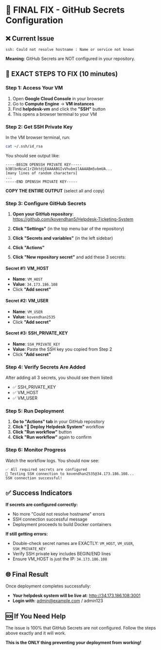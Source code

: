 # 🚨 FINAL FIX - GitHub Secrets Configuration

## ❌ **Current Issue**

```
ssh: Could not resolve hostname : Name or service not known
```

**Meaning**: GitHub Secrets are NOT configured in your repository.

## 🎯 **EXACT STEPS TO FIX (10 minutes)**

### Step 1: Access Your VM

1. Open **Google Cloud Console** in your browser
2. Go to **Compute Engine** → **VM instances**
3. Find **helpdesk-vm** and click the **"SSH"** button
4. This opens a browser terminal to your VM

### Step 2: Get SSH Private Key

In the VM browser terminal, run:

```bash
cat ~/.ssh/id_rsa
```

You should see output like:

```
-----BEGIN OPENSSH PRIVATE KEY-----
b3BlbnNzaC1rZXktdjEAAAABGIvVhubm1lAAAABm5vbmUA...
[many lines of random characters]
...
-----END OPENSSH PRIVATE KEY-----
```

**COPY THE ENTIRE OUTPUT** (select all and copy)

### Step 3: Configure GitHub Secrets

1. **Open your GitHub repository**: https://github.com/kovendhan5/Helpdesk-Ticketing-System

2. **Click "Settings"** (in the top menu bar of the repository)

3. **Click "Secrets and variables"** (in the left sidebar)

4. **Click "Actions"**

5. **Click "New repository secret"** and add these 3 secrets:

#### Secret #1: VM_HOST

- **Name**: `VM_HOST`
- **Value**: `34.173.186.108`
- Click **"Add secret"**

#### Secret #2: VM_USER

- **Name**: `VM_USER`
- **Value**: `kovendhan2535`
- Click **"Add secret"**

#### Secret #3: SSH_PRIVATE_KEY

- **Name**: `SSH_PRIVATE_KEY`
- **Value**: Paste the SSH key you copied from Step 2
- Click **"Add secret"**

### Step 4: Verify Secrets Are Added

After adding all 3 secrets, you should see them listed:

- ✅ SSH_PRIVATE_KEY
- ✅ VM_HOST
- ✅ VM_USER

### Step 5: Run Deployment

1. **Go to "Actions" tab** in your GitHub repository
2. **Click "🚀 Deploy Helpdesk System"** workflow
3. **Click "Run workflow"** button
4. **Click "Run workflow"** again to confirm

### Step 6: Monitor Progress

Watch the workflow logs. You should now see:

```
✅ All required secrets are configured
🧪 Testing SSH connection to kovendhan2535@34.173.186.108...
SSH connection successful!
```

## ✅ **Success Indicators**

**If secrets are configured correctly:**

- No more "Could not resolve hostname" errors
- SSH connection successful message
- Deployment proceeds to build Docker containers

**If still getting errors:**

- Double-check secret names are EXACTLY: `VM_HOST`, `VM_USER`, `SSH_PRIVATE_KEY`
- Verify SSH private key includes BEGIN/END lines
- Ensure VM_HOST is just the IP: `34.173.186.108`

## 🌐 **Final Result**

Once deployment completes successfully:

- **Your helpdesk system will be live at**: http://34.173.186.108:3001
- **Login with**: admin@example.com / admin123

## 🆘 **If You Need Help**

The issue is 100% that GitHub Secrets are not configured. Follow the steps above exactly and it will work.

**This is the ONLY thing preventing your deployment from working!**

